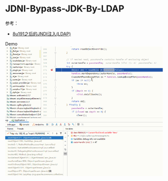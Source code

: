 # JDNI-Bypass-JDK-By-LDAP

参考：
- [8u191之后的JNDI注入(LDAP)](https://mp.weixin.qq.com/s/0LePKo8k7HDIjk9ci8dQtA)


Demo
![](imgs/LDAP-JDK-bypass.gif)
